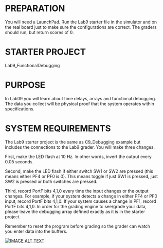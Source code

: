 
PREPARATION
=================

You will need a LaunchPad.  Run the Lab9 starter file in the simulator and on the real board just to make sure the configurations are correct. The graders should run, but return scores of 0.

STARTER PROJECT
=================

Lab9_FunctionalDebugging

PURPOSE
=================

In Lab09 you will learn about time delays, arrays and functional debugging. The data you collect will be physical proof that the system operates within specifications.

SYSTEM REQUIREMENTS
=================

The Lab9 starter project is the same as C9_Debugging example but includes the connections to the Lab9 grader. You will make three changes.

First, make the LED flash at 10 Hz. In other words, invert the output every 0.05 seconds.

Second, make the LED flash if either switch SW1 or SW2 are pressed (this means either PF4 or PF0 is 0).  This means toggle if just SW1 is pressed, just SW2 is pressed or both switches are pressed.

Third, record PortF bits 4,1,0 every time the input changes or the output changes. For example, if your system detects a change in either PF4 or PF0 input, record PortF bits 4,1,0. If your system causes a change in PF1, record PortF bits 4,1,0. In order for the grading engine to see/grade your data, please leave the debugging array defined exactly as it is in the starter project.

Remember to reset the program before grading so the grader can watch you enter data into the buffers.

[![IMAGE ALT TEXT](http://img.youtube.com/vi/fzIaC0JLg7Y/0.jpg)](http://www.youtube.com/watch?v=fzIaC0JLg7Y "Video Title")

